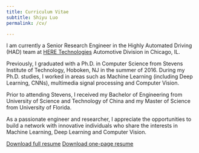 ```yaml
---
title: Curriculum Vitae
subtitle: Shiyu Luo
permalink: /cv/

---
```

I am currently a Senior Research Engineer in the Highly Automated Driving (HAD) team at [HERE Technologies](https://here.com/) Automotive Division in Chicago, IL. 

Previously, I graduated with a Ph.D. in Computer Science from Stevens Institute of Technology, Hoboken, NJ in the summer of 2016. During my Ph.D. studies, I worked in areas such as Machine Learning (including Deep Learning, CNNs), multimedia signal processing and Computer Vision. 

Prior to attending Stevens, I received my Bachelor of Engineering from University of Science and Technology of China and my Master of Science from University of Florida. 

As a passionate engineer and researcher, I appreciate the opportunities to build a network with innovative individuals who share the interests in Machine Learning, Deep Learning and Computer Vision.

[Download full resume](http://personal.stevens.edu/~qzhang5/res/Qilin-Zhang-CV.pdf)
[Download one-page resume](http://personal.stevens.edu/~qzhang5/res/Qilin-Zhang-Resume.pdf)
